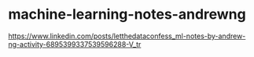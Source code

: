 # machine-learning-notes-andrewng
https://www.linkedin.com/posts/letthedataconfess_ml-notes-by-andrew-ng-activity-6895399337539596288-V_tr
